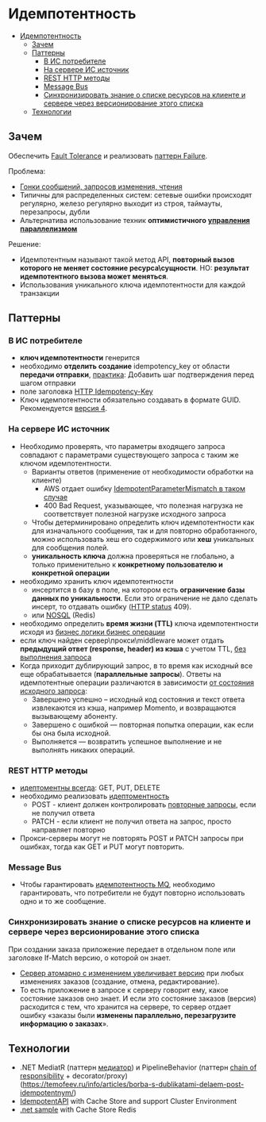 # Идемпотентность

- [Идемпотентность](#идемпотентность)
  - [Зачем](#зачем)
  - [Паттерны](#паттерны)
    - [В ИС потребителе](#в-ис-потребителе)
    - [На сервере ИС источник](#на-сервере-ис-источник)
    - [REST HTTP методы](#rest-http-методы)
    - [Message Bus](#message-bus)
    - [Синхронизировать знание о списке ресурсов на клиенте и сервере через версионирование этого списка](#синхронизировать-знание-о-списке-ресурсов-на-клиенте-и-сервере-через-версионирование-этого-списка)
  - [Технологии](#технологии)

## Зачем

Обеспечить [Fault Tolerance](../../ability/fault.tolerance.md) и реализовать [паттерн Failure](../fault.tolerance/pattern.failure.md).

Проблема:

- [Гонки сообщений, запросов изменения, чтения](https://habr.com/ru/post/442762/)
- Типичны для распределенных систем: сетевые ошибки происходят регулярно, железо регулярно выходит из строя, таймауты, перезапросы, дубли
- Альтернатива использование техник __оптимистичного [управления параллелизмом](https://twirl.github.io/The-API-Book/API.ru.html#api-patterns-sync-strategies)__

Решение:

- Идемпотентным называют такой метод API, __повторный вызов которого не меняет состояние ресурса\сущности__. НО: __результат идемпотентного вызова может меняться__.
- Использования уникального ключа идемпотентности для каждой транзакции

## Паттерны

### В ИС потребителе

- __ключ идемпотентности__ генерится
- необходимо __отделить создание__ idempotency_key от области __передачи отправки__, [практика](https://codegenius.ru/articles/717073/): Добавить шаг подтверждения перед шагом отправки
- поле заголовка [HTTP Idempotency-Key](https://datatracker.ietf.org/doc/draft-ietf-httpapi-idempotency-key-header/)
- Ключ идемпотентности обязательно создавать в формате GUID. Рекомендуется [версия 4](https://www.uuidtools.com/v4).

### На сервере ИС источник

- Необходимо проверять, что параметры входящего запроса совпадают с параметрами существующего запроса с таким же ключом идемпотентности.
  - Варианты ответов (применение от необходимости обработки на клиенте)
    - AWS отдает ошибку [IdempotentParameterMismatch в таком случае](https://habr.com/ru/post/442762/)
    - 400 Bad Request, указывающее, что полезная нагрузка не соответствует полезной нагрузке исходного запроса
  - Чтобы детерминировано определить ключ идемпотентности как для изначального сообщения, так и для повторно обработанного, можно использовать хеш его содержимого или __хеш__ уникальных для сообщения полей.
  - __уникальность ключа__ должна проверяться не глобально, а только применительно к __конкретному пользователю и конкретной операции__
- необходимо хранить ключ идемпотентности
  - инсертится в базу в поле, на котором есть __ограничение базы данных по уникальности__. Если это ограничение не дало сделать инсерт, то отдавать ошибку ([HTTP status](../../../api/api-http-status.md) 409).
  - или [NOSQL](../../system.class/store.nosql.md) (Redis)
- необходимо определить __время жизни (TTL)__ ключа идемпотентности исходя из [бизнес логики бизнес операции](https://ieftimov.com/posts/understand-how-why-add-idempotent-requests-api/#expiring-the-keys)
- если ключ найден сервер\прокси\middleware может отдать __предыдущий ответ (response, header) из кэша__ с учетом TTL, [без выполнения запроса](https://ieftimov.com/posts/understand-how-why-add-idempotent-requests-api/#introducing-the-key)
- Когда приходит дублирующий запрос, в то время как исходный все еще обрабатывается (__параллельные запросы__). Ответы на идемпотентные операции различаются в зависимости [от состояния исходного запроса](https://digitrain.ru/articles/620208/):
  - Завершено успешно – исходный код состояния и текст ответа извлекаются из кэша, например Momento, и возвращаются вызывающему абоненту.
  - Завершено с ошибкой — повторная попытка операции, как если бы она была исходной.
  - Выполняется — возвратить успешное выполнение и не выполнять никаких операций.

### REST HTTP методы

- [идептоментны всегда](https://github.com/Microsoft/api-guidelines/blob/master/Guidelines.md#74-supported-methods): GET, PUT, DELETE
- необходимо реализовать [идептоментность](https://github.com/ikyriak/IdempotentAPI?tab=readme-ov-file#idempotency-in-http-web)
  - POST - клиент должен контролировать [повторные запросы](../../../arch/pattern/integration/), если не получил ответа
  - PATCH - если клиент не получил ответа на запрос, просто направляет повторно
- Прокси-серверы могут не повторять POST и PATCH запросы при ошибках, тогда как GET и PUT могут повторить.

### Message Bus

- Чтобы гарантировать [идемпотентность MQ](https://www.russianblogs.com/article/3133962710/), необходимо гарантировать, что потребители не будут повторно использовать одно и то же сообщение.

### Синхронизировать знание о списке ресурсов на клиенте и сервере через версионирование этого списка

При создании заказа приложение передает в отдельном поле или заголовке If-Match версию, о которой он знает.

  - [Сервер атомарно с изменением увеличивает версию](https://habr.com/ru/companies/yandex/articles/442762/) при любых изменениях заказов (создание, отмена, редактирование).
  - То есть приложение в запросе к серверу говорит ему, какое состояние заказов оно знает. И если это состояние заказов (версия) расходится с тем, что хранится на сервере, то сервер отдает ошибку «заказы были __изменены параллельно, перезагрузите информацию о заказах__».

## Технологии

- .NET MediatR (паттерн [медиатор](../development/mediator.md)) и PipelineBehavior (паттерн [chain of responsibility](../development/chainofresp.md) + decorator/proxy)
(<https://temofeev.ru/info/articles/borba-s-dublikatami-delaem-post-idempotentnym/>)
- [IdempotentAPI](https://github.com/ikyriak/IdempotentAPI) with Cache Store and support Cluster Environment
- [.net sample](https://mahedee.net/How-to-handle-Idempotentcy-in-distributed-system-using-aspnet-core/) with Cache Store Redis

